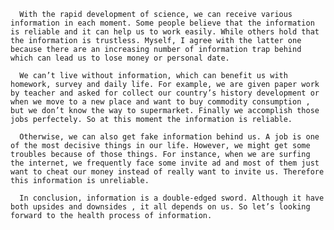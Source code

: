 
      With the rapid development of science, we can receive various information in each moment. Some people believe that the information is reliable and it can help us to work easily. While others hold that the information is trustless. Myself, I agree with the latter one because there are an increasing number of information trap behind which can lead us to lose money or personal date.

      We can’t live without information, which can benefit us with homework, survey and daily life. For example, we are given paper work by teacher and asked for collect our country’s history development or when we move to a new place and want to buy commodity consumption , but we don’t know the way to supermarket. Finally we accomplish those jobs perfectely. So at this moment the information is reliable.

      Otherwise, we can also get fake information behind us. A job is one of the most decisive things in our life. However, we might get some troubles because of those things. For instance, when we are surfing the internet, we frequently face some invite ad and most of them just want to cheat our money instead of really want to invite us. Therefore this information is unreliable.

      In conclusion, information is a double-edged sword. Although it have both upsides and downsides , it all depends on us. So let’s looking forward to the health process of information. 
    

